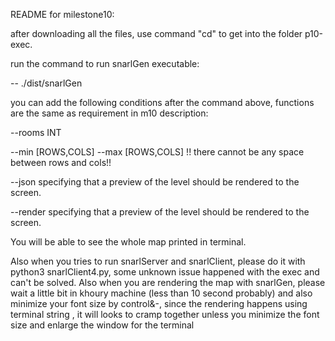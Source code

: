 README for milestone10:

after downloading all the files, use command "cd" to get
into the folder p10-exec.

run the command to run snarlGen executable:

-- ./dist/snarlGen

you can add the following conditions after the command above,
functions are the same as requirement in m10 description:

 --rooms INT

 --min [ROWS,COLS]
 --max [ROWS,COLS]
 !! there cannot be any space between rows and cols!!

 --json
specifying that a preview of the level should be rendered
 to the screen.

 --render
 specifying that a preview of the level should be rendered
  to the screen.

  You will be able to see the whole map printed in terminal.

Also when you tries to run snarlServer and snarlClient, please do it with python3 snarlClient4.py, some unknown issue happened with the exec and can't be solved. Also when you are rendering the map with snarlGen, please wait a little bit in khoury machine (less than 10 second probably) and also minimize your font size by control&-, since the rendering happens using terminal string , it will looks to cramp together unless you minimize the font size and enlarge the window for the terminal 